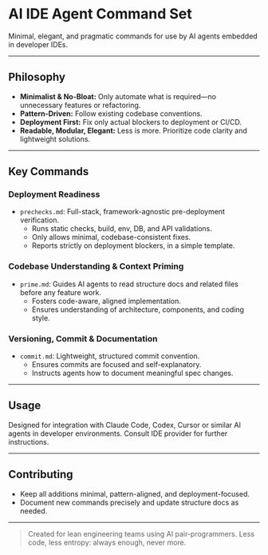 # AI IDE Agent Command Set

Minimal, elegant, and pragmatic commands for use by AI agents embedded in developer IDEs.

---

## Philosophy

- **Minimalist & No-Bloat:** Only automate what is required—no unnecessary features or refactoring.
- **Pattern-Driven:** Follow existing codebase conventions.
- **Deployment First:** Fix only actual blockers to deployment or CI/CD.
- **Readable, Modular, Elegant:** Less is more. Prioritize code clarity and lightweight solutions.

---

## Key Commands

### Deployment Readiness

- `prechecks.md`: Full-stack, framework-agnostic pre-deployment verification.
    - Runs static checks, build, env, DB, and API validations.
    - Only allows minimal, codebase-consistent fixes.
    - Reports strictly on deployment blockers, in a simple template.

### Codebase Understanding & Context Priming

- `prime.md`: Guides AI agents to read structure docs and related files before any feature work.
    - Fosters code-aware, aligned implementation.
    - Ensures understanding of architecture, components, and coding style.

### Versioning, Commit & Documentation

- `commit.md`: Lightweight, structured commit convention.
    - Ensures commits are focused and self-explanatory.
    - Instructs agents how to document meaningful spec changes.

---

## Usage

Designed for integration with Claude Code, Codex, Cursor or similar AI agents in developer environments. Consult IDE provider for further instructions.

---

## Contributing

- Keep all additions minimal, pattern-aligned, and deployment-focused.
- Document new commands precisely and update structure docs as needed.

---

> Created for lean engineering teams using AI pair-programmers. Less code, less entropy: always enough, never more.
